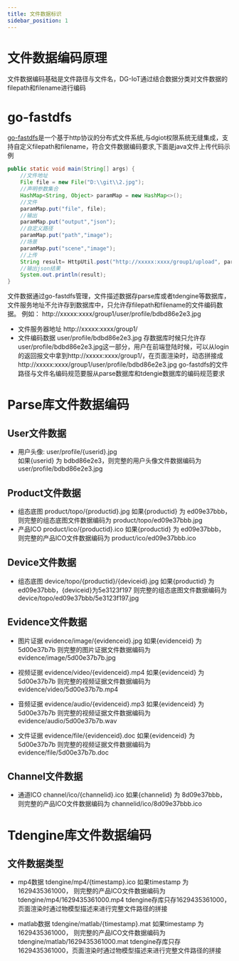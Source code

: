 ```yaml
---
title: 文件数据标识
sidebar_position: 1
---
```


# 文件数据编码原理
  文件数据编码基础是文件路径与文件名，DG-IoT通过结合数据分类对文件数据的filepath和filename进行编码

# go-fastdfs
[go-fastdfs](https://sjqzhang.github.io/go-fastdfs/#character)是一个基于http协议的分布式文件系统,与dgiot权限系统无缝集成，支持自定义filepath和filename，符合文件数据编码要求,下面是java文件上传代码示例
``` java
public static void main(String[] args) {
    //文件地址
    File file = new File("D:\\git\\2.jpg");
    //声明参数集合
    HashMap<String, Object> paramMap = new HashMap<>();
    //文件
    paramMap.put("file", file);
    //输出
    paramMap.put("output","json");
    //自定义路径
    paramMap.put("path","image");
    //场景
    paramMap.put("scene","image");
    //上传
    String result= HttpUtil.post("http://xxxxx:xxxx/group1/upload", paramMap);
    //输出json结果
    System.out.println(result);
}
```
 文件数据通过go-fastdfs管理，文件描述数据存parse库或者tdengine等数据库，文件服务地址不允许存到数据库中，只允许存filepath和filename的文件编码数据。
例如：
http://xxxxx:xxxx/group1/user/profile/bdbd86e2e3.jpg
+ 文件服务器地址
  http://xxxxx:xxxx/group1/
+ 文件编码数据
  user/profile/bdbd86e2e3.jpg
存数据库时候只允许存user/profile/bdbd86e2e3.jpg这一部分，用户在前端登陆时候，可以从login的返回报文中拿到http://xxxxx:xxxx/group1/，在页面渲染时，动态拼接成http://xxxxx:xxxx/group1/user/profile/bdbd86e2e3.jpg
go-fastdfs的文件路径与文件名编码规范要服从parse数据库和tdengie数据库的编码规范要求

# Parse库文件数据编码
 ## User文件数据
 + 用户头像: 
     user/profile/{userid}.jpg  
     如果{userid} 为 bdbd86e2e3，则完整的用户头像文件数据编码为user/profile/bdbd86e2e3.jpg
 ## Product文件数据
 + 组态底图
   product/topo/{productid}.jpg 
   如果{productid} 为 ed09e37bbb，
   则完整的组态底图文件数据编码为 product/topo/ed09e37bbb.jpg
 + 产品ICO
    product/ico/{productid}.ico
    如果{productid} 为 ed09e37bbb，
    则完整的产品ICO文件数据编码为 product/ico/ed09e37bbb.ico

 ## Device文件数据
  + 组态底图
  device/topo/{productid}/{deviceid}.jpg 
  如果{productid} 为 ed09e37bbb，{deviceid}为5e3123f197
  则完整的组态底图文件数据编码为 device/topo/ed09e37bbb/5e3123f197.jpg

 ## Evidence文件数据
  + 图片证据 
   evidence/image/{evidenceid}.jpg 
  如果{evidenceid} 为 5d00e37b7b
  则完整的图片证据文件数据编码为 evidence/image/5d00e37b7b.jpg

 + 视频证据 
   evidence/video/{evidenceid}.mp4
  如果{evidenceid} 为 5d00e37b7b
  则完整的视频证据文件数据编码为 evidence/video/5d00e37b7b.mp4

+ 音频证据 
  evidence/audio/{evidenceid}.mp3
  如果{evidenceid} 为 5d00e37b7b
  则完整的视频证据文件数据编码为 evidence/audio/5d00e37b7b.wav

+ 文件证据 
  evidence/file/{evidenceid}.doc
  如果{evidenceid} 为 5d00e37b7b
  则完整的视频证据文件数据编码为 evidence/file/5d00e37b7b.doc

## Channel文件数据
 + 通道ICO
 channel/ico/{channelid}.ico
    如果{channelid} 为 8d09e37bbb，
    则完整的产品ICO文件数据编码为 channelid/ico/8d09e37bbb.ico

# Tdengine库文件数据编码
 ## 文件数据类型
  + mp4数据
  tdengine/mp4/{timestamp}.ico
    如果timestamp 为 1629435361000，
    则完整的产品ICO文件数据编码为 tdengine/mp4/1629435361000.mp4
  tdengine存库只存1629435361000，页面渲染时通过物模型描述来进行完整文件路径的拼接

 + matlab数据
  tdengine/matlab/{timestamp}.mat
    如果timestamp 为 1629435361000，
    则完整的产品ICO文件数据编码为 tdengine/matlab/1629435361000.mat
  tdengine存库只存1629435361000，页面渲染时通过物模型描述来进行完整文件路径的拼接


 